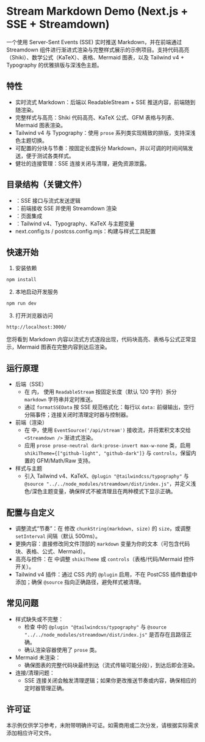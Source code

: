 # Stream Markdown Demo (Next.js + SSE + Streamdown)

一个使用 Server-Sent Events (SSE) 实时推送 Markdown，并在前端通过 Streamdown 组件进行渐进式渲染与完整样式展示的示例项目。支持代码高亮（Shiki）、数学公式（KaTeX）、表格、Mermaid 图表，以及 Tailwind v4 + Typography 的优雅排版与深浅色主题。

## 特性
- 实时流式 Markdown：后端以 ReadableStream + SSE 推送内容，前端随到随渲染。
- 完整样式与高亮：Shiki 代码高亮、KaTeX 公式、GFM 表格与列表、Mermaid 图表渲染。
- Tailwind v4 与 Typography：使用 `prose` 系列类实现精致的排版，支持深浅色主题切换。
- 可配置的分块与节奏：按固定长度拆分 Markdown，并以可调的时间间隔发送，便于测试各类样式。
- 健壮的连接管理：SSE 连接关闭与清理，避免资源泄露。

## 目录结构（关键文件）
- <mcfile name="route.ts" path="src/app/api/stream/route.ts"></mcfile>：SSE 接口与流式发送逻辑
- <mcfile name="StreamMarkdown.tsx" path="src/components/StreamMarkdown.tsx"></mcfile>：前端接收 SSE 并使用 Streamdown 渲染
- <mcfile name="page.tsx" path="src/app/page.tsx"></mcfile>：页面集成
- <mcfile name="globals.css" path="src/app/globals.css"></mcfile>：Tailwind v4、Typography、KaTeX 与主题变量
- next.config.ts / postcss.config.mjs：构建与样式工具配置

## 快速开始
1. 安装依赖
```
npm install
```
2. 本地启动开发服务
```
npm run dev
```
3. 打开浏览器访问
```
http://localhost:3000/
```
您将看到 Markdown 内容以流式方式逐段出现，代码块高亮、表格与公式正常显示，Mermaid 图表在完整内容到达后渲染。

## 运行原理
- 后端（SSE）
  - 在 <mcfile name="route.ts" path="src/app/api/stream/route.ts"></mcfile> 内，<mcsymbol name="GET" filename="route.ts" path="src/app/api/stream/route.ts" startline="5" type="function"></mcsymbol> 使用 `ReadableStream` 按固定长度（默认 120 字符）拆分 `markdown` 字符串并定时推送。
  - 通过 `formatSSEData` 按 SSE 规范格式化：每行以 `data:` 前缀输出，空行分隔事件；连接关闭时清理定时器与控制器。
- 前端（渲染）
  - 在 <mcfile name="StreamMarkdown.tsx" path="src/components/StreamMarkdown.tsx"></mcfile> 中，使用 `EventSource('/api/stream')` 接收流，并将累积文本交给 `<Streamdown />` 渐进式渲染。
  - 应用 `prose prose-neutral dark:prose-invert max-w-none` 类，启用 `shikiTheme={["github-light", "github-dark"]}` 与 `controls`，保留内置的 GFM/Math/Raw 支持。
- 样式与主题
  - <mcfile name="globals.css" path="src/app/globals.css"></mcfile> 引入 Tailwind v4、KaTeX、`@plugin "@tailwindcss/typography"` 与 `@source "../../node_modules/streamdown/dist/index.js"`，并定义浅色/深色主题变量，确保样式不被清理且在两种模式下显示正确。

## 配置与自定义
- 调整流式“节奏”：在 <mcfile name="route.ts" path="src/app/api/stream/route.ts"></mcfile> 修改 `chunkString(markdown, size)` 的 `size`，或调整 `setInterval` 间隔（默认 500ms）。
- 更换内容：直接修改同文件顶部的 `markdown` 变量为你的文本（可包含代码块、表格、公式、Mermaid）。
- 高亮与控件：在 <mcfile name="StreamMarkdown.tsx" path="src/components/StreamMarkdown.tsx"></mcfile> 中调整 `shikiTheme` 或 `controls`（表格/代码/Mermaid 控件开关）。
- Tailwind v4 插件：通过 CSS 内的 `@plugin` 启用，不在 PostCSS 插件数组中添加；确保 `@source` 指向正确路径，避免样式被清理。

## 常见问题
- 样式缺失或不完整：
  - 检查 <mcfile name="globals.css" path="src/app/globals.css"></mcfile> 中的 `@plugin "@tailwindcss/typography"` 与 `@source "../../node_modules/streamdown/dist/index.js"` 是否存在且路径正确。
  - 确认渲染容器使用了 `prose` 类。
- Mermaid 未渲染：
  - 确保图表的完整代码块最终到达（流式传输可能分段），到达后即会渲染。
- 连接/清理问题：
  - SSE 连接关闭会触发清理逻辑；如果你更改推送节奏或内容，确保相应的定时器管理正确。

## 许可证
本示例仅供学习参考，未附带明确许可证。如需商用或二次分发，请根据实际需求添加相应许可文件。